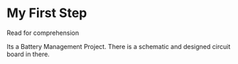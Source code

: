 # My First Step 
Read for comprehension

Its a Battery Management Project. There is a schematic and designed circuit board in there.
